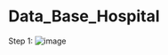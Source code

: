 # Data_Base_Hospital

Step 1:
![image](https://github.com/user-attachments/assets/8f6cbb14-2e58-4056-b797-3a36b5a53698)
